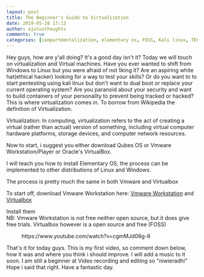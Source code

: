 ```yaml
---
layout: post
title: The Beginner's Guide to Virtualization
date: 2019-05-28 17:13
author: ajulusthoughts
comments: true
categories: [compartmentalization, elementary os, FOSS, Kali linux, TECH &amp; CYBERSECURITY, the art of virtualization, virtual machine, virtual machines, virtualbox, virtualization, vmware, vmware player, Vmware Workstation]
---
```

<!-- wp:paragraph -->
<p>Hey guys, how are y'all doing? It's a good day isn't it? Today we will touch on virtualization and Virtual machines. Have you ever wanted to shift from Windows to Linux but you were afraid of not liking it? Are an aspiring white hat(ethical hacker) looking for a way to test your skills? Or do you want to to start pentesting using kali linux but don't want to dual boot or replace your current operating system? Are you paranoid about your security and want to build containers of your personality to prevent being tracked or hacked? This is where virtualization comes in. To borrow from Wikipedia the definition of Virtualization.</p>
<!-- /wp:paragraph -->

<!-- wp:paragraph -->
<p>Virtualization: In computing, virtualization refers to the act of creating a virtual (rather than actual) version of something, including virtual computer hardware platforms, storage devices, and computer network resources.</p>
<!-- /wp:paragraph -->

<!-- wp:paragraph -->
<p>Now to start, i suggest you either download Qubes OS or Vmware Workstation/Player or Oracle's VirtualBox.</p>
<!-- /wp:paragraph -->

<!-- wp:paragraph -->
<p>I will teach you how to install Elementary OS, the process can be implemented to other distributions of Linux and Windows.</p>
<!-- /wp:paragraph -->

<!-- wp:paragraph -->
<p>The process is pretty much the same in both Vmware and Virtualbox</p>
<!-- /wp:paragraph -->

<!-- wp:paragraph -->
<p>To start off, download Vmware Workstation here: <a rel="noopener" target="_blank" href="http://store.vmware.com/upgradeworkstation">Vmware Workstation</a> and <a href="https://www.virtualbox.org/wiki/Downloads">Virtualbox</a></p>
<!-- /wp:paragraph -->

<!-- wp:paragraph -->
<p>Install them<br>NB: Vmware Workstation is not free neither open source, but it does give free trials.  Virtualbox however is a open source and free (FOSS)</p>
<!-- /wp:paragraph -->

<!-- wp:core-embed/youtube {"url":"https://www.youtube.com/watch?v=cgmMJd06g-8","type":"rich","providerNameSlug":"","className":"wp-embed-aspect-16-9 wp-has-aspect-ratio"} -->
<figure class="wp-block-embed-youtube wp-block-embed is-type-rich wp-embed-aspect-16-9 wp-has-aspect-ratio"><div class="wp-block-embed__wrapper">
https://www.youtube.com/watch?v=cgmMJd06g-8
</div></figure>
<!-- /wp:core-embed/youtube -->

<!-- wp:paragraph -->
<p>That's it for today guys. This is my first video, so comment down below, how it was and where you think i should improve. I will add a music to it soon. I am still a beginner at Video recording and editing so "niwieradhi" Hope i said that right. Have a fantastic day.</p>
<!-- /wp:paragraph -->
